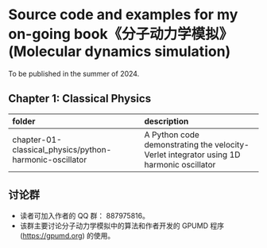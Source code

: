 # Source code and examples for my on-going book《分子动力学模拟》 (Molecular dynamics simulation)

To be published in the summer of 2024.

## Chapter 1: Classical Physics

| folder      | description |
|:------------|:---------------|
| chapter-01-classical_physics/python-harmonic-oscillator | A Python code demonstrating the velocity-Verlet integrator using 1D harmonic oscillator |

## 讨论群
* 读者可加入作者的 QQ 群： 887975816。
* 该群主要讨论分子动力学模拟中的算法和作者开发的 GPUMD 程序 (https://gpumd.org) 的使用。

